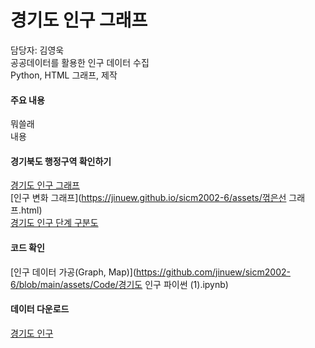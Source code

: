 # 경기도 인구 그래프

담당자: 김영욱<br>
공공데이터를 활용한 인구 데이터 수집<br>
Python, HTML 그래프,  제작<br>

#### 주요 내용

뭐쓸래<br>
내용

#### 경기북도 행정구역 확인하기
[경기도 인구 그래프](https://jinuew.github.io/sicm2002-6/assets/막대그래프.html)<br>
[인구 변화 그래프](https://jinuew.github.io/sicm2002-6/assets/꺾은선 그래프.html)<br>
[경기도 인구 단계 구분도](https://jinuew.github.io/sicm2002-6/assets/경기도인구단계구분도.html)

#### 코드 확인
[인구 데이터 가공(Graph, Map)](https://github.com/jinuew/sicm2002-6/blob/main/assets/Code/경기도 인구 파이썬 (1).ipynb)


#### 데이터 다운로드
[경기도 인구](https://github.com/jinuew/sicm2002-6/raw/main/assets/Data/gyeonggi_pop.xlsx)<br>
